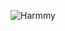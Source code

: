 ![Harmmy](https://github.com/yuankong666/Ultimate-RAT-Collection/assets/128066597/ac258204-9293-443d-bb0a-7c26c9672fc2)
